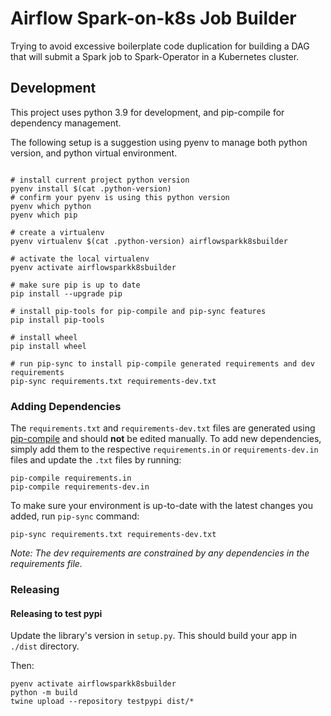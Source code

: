 
# Airflow Spark-on-k8s Job Builder

Trying to avoid excessive boilerplate code duplication for building a DAG that will submit a Spark job to Spark-Operator in a Kubernetes cluster.


## Development

This project uses python 3.9 for development, and pip-compile for dependency
management.

The following setup is a suggestion using pyenv to manage both python version,
and python virtual environment.

```shell

# install current project python version
pyenv install $(cat .python-version)
# confirm your pyenv is using this python version
pyenv which python
pyenv which pip

# create a virtualenv
pyenv virtualenv $(cat .python-version) airflowsparkk8sbuilder

# activate the local virtualenv
pyenv activate airflowsparkk8sbuilder

# make sure pip is up to date
pip install --upgrade pip

# install pip-tools for pip-compile and pip-sync features
pip install pip-tools

# install wheel
pip install wheel

# run pip-sync to install pip-compile generated requirements and dev requirements
pip-sync requirements.txt requirements-dev.txt

```


### Adding Dependencies
The `requirements.txt` and `requirements-dev.txt` files are generated using [pip-compile](https://github.com/jazzband/pip-tools) and should **not** be edited manually. To add new dependencies, simply add them to the respective `requirements.in` or `requirements-dev.in` files and update the `.txt` files by running:

```shell
pip-compile requirements.in
pip-compile requirements-dev.in
```

To make sure your environment is up-to-date with the latest changes you added, run `pip-sync` command:
```shell
pip-sync requirements.txt requirements-dev.txt
```

*Note: The dev requirements are constrained by any dependencies in the requirements file.*

### Releasing

#### Releasing to test pypi

Update the library's version in `setup.py`. This should build your app in `./dist` directory.

Then:
```shell
pyenv activate airflowsparkk8sbuilder
python -m build
twine upload --repository testpypi dist/*
```
